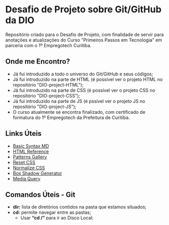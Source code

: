 # Desafio de Projeto sobre Git/GitHub da DIO
Repositório criado para o Desafio de Projeto, com finalidade de servir para anotações e atualizações do Curso "Primeiros Passos em Tecnologia" em parceria com o 1º Empregotech Curitiba.

## Onde me Encontro?
- Já fui introduzido a todo o universo do Git/GitHub e seus códigos;
- Já fui introduzido na parte de HTML (é possível ver o projeto HTML no repositório "DIO-project-HTML");
- Já fui introduzido na parte de CSS (é possível ver o projeto CSS no repositório "DIO-project-CSS");
- Já fui introduzido na parte de JS (é pssível ver o projeto JS no repositório "DIO-project-JS");
- O curso atualmente se encontra finalizado, com certificado de formatura do 1º Empregotech da Prefeitura de Curitiba.

## Links Úteis
- [Basic Syntax MD](https://www.markdownguide.org/basic-syntax/)
- [HTML Reference](https://www.w3schools.com/tags/default.asp)
- [Patterns Gallery](https://projects.verou.me/css3patterns/)
- [Reset CSS](https://meyerweb.com/eric/tools/css/reset/)
- [Normalize CSS](https://cdnjs.com/libraries/normalize)
- [Box Shadow Generator](https://cssgenerator.org/box-shadow-css-generator.html)
- [Media Query](https://getbootstrap.com/docs/5.0/layout/breakpoints/ )

## Comandos Úteis - Git
- **dir:** lista de diretórios contidos na pasta que estamos situados; 
- **cd:** permite navegar entre as pastas; 
    - Usar **“cd /”** para ir ao Disco Local; 
    - Usar **“cd ‘nome da pasta’ ”** para entrar em uma pasta;
    - Usar **“cd ..”** para voltar 1 nível nos diretórios/pastas;
- **cls**: limpa a tela, “clear screen”.
- **TAB**: permite completar o nome dos comandos.
- **mkdir**: “make a directory" para criar uma pasta ou diretório;
    - Usar **“mkdir ‘nome da pasta’ “**.
- **del**: limpa apenas arquivos e não diretórios.
- **rmdir “no do arquivo” /S /Q**: limpa repositórios.
- **mv “nome do arquivo” “caminho do diretório novo”**: para mudar os arquivos de pasta;
- **cd**: para acessar a pasta ou diretório desejado;
- **git init**: para criar um repositório no Git;
- **ls -a**: lista os arquivos ocultos;
- **git add .**: Adiciona todos os arquivos modificados, ao “stage”;
- **git commit -m “nome do commit”**: são os objetos do Git que dão significado para as alterações. Cria e descreve um ponto na história. Deixa pronto as mudanças para enviar para o repositório;
- **git branch -M main**: para alterar o nome da branch para “Main”, porque o GitHub precisa que a branch principal seja chamada de “Main”;
- **git status**: nos diz o status dos arquivos, se está untracked, unmodified, modified. staged;
- **git pull**: atualiza o GitBash com as alterações feitas no GitHub;
- **git remote add origin “link do repositório”**: para sincronizar nosso repositório local com o repositório remoto;
- **git push -u origin main**: envia os arquivos para o GitHub;
- **git remote -v**: acessar a lista de repositórios remotos;
- **git config --global user.email “email-desejado”**: para configurar um email para todos os diretórios git;
- **git config --global user.name “username-desejado”**: para conmfigurar um nickname para todos os diretórios git;
- **git config --list**: lista de todas as configurações, pode conferir o email e username utilizado;
- **git config --global --unset user.email**: retirar o email salvo no Git;
- **git config --global --unset user.name**: retirar o username salvo no Git;
